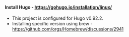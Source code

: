 #### Install Hugo - https://gohugo.io/installation/linux/
- This project is configured for Hugo v0.92.2.
- Installing specific version using brew - https://github.com/orgs/Homebrew/discussions/2941

